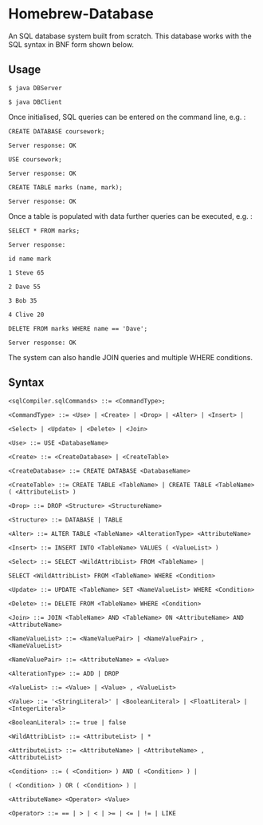 
# Homebrew-Database
An SQL database system built from scratch. This database works with the SQL syntax in BNF form shown below.


##  Usage
```
$ java DBServer

$ java DBClient
```
Once initialised, SQL queries can be entered on the command line, e.g. :
```
CREATE DATABASE coursework;

Server response: OK

USE coursework;

Server response: OK

CREATE TABLE marks (name, mark);

Server response: OK
```
Once a table is populated with data further queries can be executed, e.g. :
```
SELECT * FROM marks;

Server response:

id name mark

1 Steve 65

2 Dave 55

3 Bob 35

4 Clive 20

DELETE FROM marks WHERE name == 'Dave';

Server response: OK
```
The system can also handle JOIN queries and multiple WHERE conditions.

##  Syntax
```
<sqlCompiler.sqlCommands> ::= <CommandType>;

<CommandType> ::= <Use> | <Create> | <Drop> | <Alter> | <Insert> |

<Select> | <Update> | <Delete> | <Join>

<Use> ::= USE <DatabaseName>

<Create> ::= <CreateDatabase> | <CreateTable>

<CreateDatabase> ::= CREATE DATABASE <DatabaseName>

<CreateTable> ::= CREATE TABLE <TableName> | CREATE TABLE <TableName> ( <AttributeList> )

<Drop> ::= DROP <Structure> <StructureName>

<Structure> ::= DATABASE | TABLE

<Alter> ::= ALTER TABLE <TableName> <AlterationType> <AttributeName>

<Insert> ::= INSERT INTO <TableName> VALUES ( <ValueList> )

<Select> ::= SELECT <WildAttribList> FROM <TableName> |

SELECT <WildAttribList> FROM <TableName> WHERE <Condition>

<Update> ::= UPDATE <TableName> SET <NameValueList> WHERE <Condition>

<Delete> ::= DELETE FROM <TableName> WHERE <Condition>

<Join> ::= JOIN <TableName> AND <TableName> ON <AttributeName> AND <AttributeName>

<NameValueList> ::= <NameValuePair> | <NameValuePair> , <NameValueList>

<NameValuePair> ::= <AttributeName> = <Value>

<AlterationType> ::= ADD | DROP

<ValueList> ::= <Value> | <Value> , <ValueList>

<Value> ::= '<StringLiteral>' | <BooleanLiteral> | <FloatLiteral> | <IntegerLiteral>

<BooleanLiteral> ::= true | false

<WildAttribList> ::= <AttributeList> | *

<AttributeList> ::= <AttributeName> | <AttributeName> , <AttributeList>

<Condition> ::= ( <Condition> ) AND ( <Condition> ) |

( <Condition> ) OR ( <Condition> ) |

<AttributeName> <Operator> <Value>

<Operator> ::= == | > | < | >= | <= | != | LIKE
```
